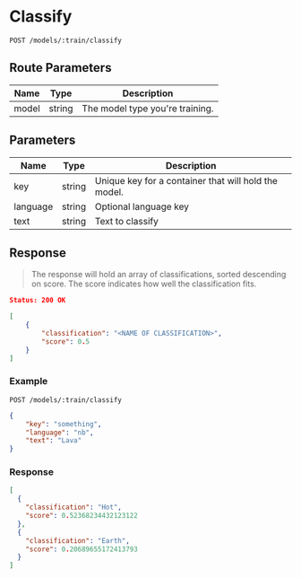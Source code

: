# Classify

```http
POST /models/:train/classify
```

## Route Parameters

| Name  | Type   | Description                     |
| ----- | ------ | ------------------------------- |
| model | string | The model type you're training. |

## Parameters

| Name        | Type   | Description                                          |
| ----------- | ------ | ---------------------------------------------------- |
| key         | string | Unique key for a container that will hold the model. |
| language    | string | Optional language key                                |
| text        | string | Text to classify                                     |

## Response

>The response will hold an array of classifications, sorted descending on score.
>The score indicates how well the classification fits.

```json
Status: 200 OK

[
    {
        "classification": "<NAME OF CLASSIFICATION>",
        "score": 0.5
    }
]
```

### Example

```http
POST /models/:train/classify
```

```json
{
    "key": "something",
    "language": "nb",
    "text": "Lava"
}
```

### Response

```json
[
  {
    "classification": "Hot",
    "score": 0.52368234432123122
  },
  {
    "classification": "Earth",
    "score": 0.20689655172413793
  }
]
````